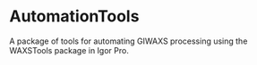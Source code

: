 # AutomationTools
A package of tools for automating GIWAXS processing using the WAXSTools package in Igor Pro.
